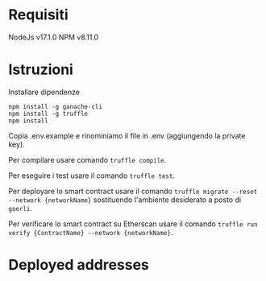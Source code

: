 # Requisiti
NodeJs v17.1.0
NPM v8.11.0

# Istruzioni

Installare dipendenze

```
npm install -g ganache-cli
npm install -g truffle
npm install
```

Copia .env.example e rinominiamo il file in .env (aggiungendo la private key).

Per compilare usare comando `truffle compile`.

Per eseguire i test usare il comando `truffle test`.

Per deployare lo smart contract usare il comando `truffle migrate --reset --network {networkName}` sostituendo l'ambiente desiderato a posto di `goerli`.

Per verificare lo smart contract su Etherscan usare il comando `truffle run verify {ContractName} --network {networkName}`.

# Deployed addresses
